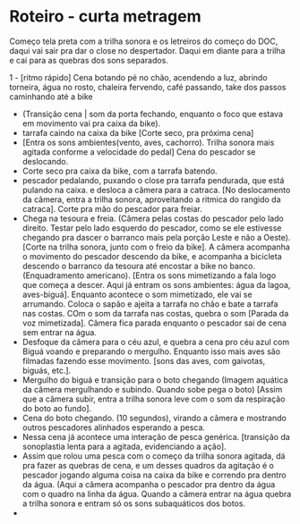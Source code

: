 # Roteiro - curta metragem

Começo tela preta com a trilha sonora e os letreiros do começo do DOC, daqui vai sair pra dar o close no despertador.
Daqui em diante para a trilha e cai para as quebras dos sons separados.

1 - [ritmo rápido] Cena botando pé no chão, acendendo a luz, abrindo torneira, água no rosto, chaleira fervendo, café passando, take dos passos caminhando até a bike
- (Transição cena | som da porta fechando, enquanto o foco que estava em movimento vai pra caixa da bike).
- tarrafa caindo na caixa da bike [Corte seco, pra próxima cena]
- [Entra os sons ambientes(vento, aves, cachorro). Trilha sonora mais agitada conforme a velocidade do pedal] Cena do pescador se deslocando.
- Corte seco pra caixa da bike, com a tarrafa batendo.
- pescador pedalando, puxando o close pra tarrafa pendurada, que está pulando na caixa. e desloca a câmera para a catraca. [No deslocamento da câmera, entra a trilha sonora, aproveitando a ritmica do rangido da catraca]. Corte pra mão do pescador para freiar.
- Chega na tesoura e freia. (Câmera pelas costas do pescador pelo lado direito. Testar pelo lado esquerdo do pescador, como se ele estivesse chegando pra dascer o barranco mais pela porção Leste e não a Oeste). [Corte na trilha sonora, junto com o freio da bike]. A câmera acompanha o movimento do pescador descendo da bike, e acompanha a bicicleta descendo o barranco da tesoura até encostar a bike no banco. (Enquadramento americano). [Entra os sons mimetizando a fala logo que começa a descer. Aqui já entram os sons ambientes: água da lagoa, aves-biguá]. Enquanto acontece o som mimetizado, ele vai se arrumando. Coloca o sapão e ajeita a tarrafa no chão e bate a tarrafa nas costas. COm o som da tarrafa nas costas, quebra o som [Parada da voz mimetizada]. Câmera fica parada enquanto o pescador sai de cena sem entrar na água.
- Desfoque da câmera para o céu azul, e quebra a cena pro céu azul com Biguá voando e preparando o mergulho. Enquanto isso mais aves são filmadas fazendo esse movimento. [sons das aves, com gaivotas, biguás, etc.].
- Mergulho do biguá e transição para o boto chegando (Imagem aquática da câmera mergulhando e subindo. Quando sobe pega o boto) [Assim que a câmera subir, entra a trilha sonora leve com o som da respiração do boto ao fundo].
- Cena do boto chegando. (10 segundos), virando a câmera e mostrando outros pescadores alinhados esperando a pesca.
- Nessa cena já acontece uma interação de pesca genérica. [transição da sonoplastia lenta para a agitada, evidenciando a ação].
- Assim que rolou uma pesca com o começo da trilha sonora agitada, dá pra fazer as quebras de cena, e um desses quadros da agitação é o pescador jogando alguma coisa na caixa da bike e correndo pra dentro da água. (Aqui a câmera acompanha o pescador pra dentro da água com o quadro na linha da água. Quando a câmera entrar na água quebra a trilha sonora e entram só os sons subaquáticos dos botos.
- 

